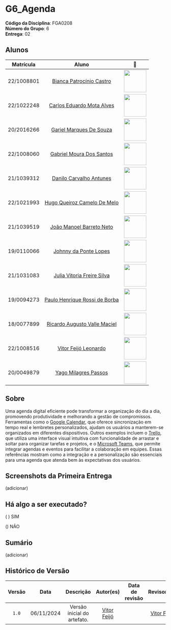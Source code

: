 # G6_Agenda

**Código da Disciplina**: FGA0208<br>
**Número do Grupo**: 6<br>
**Entrega**: 02<br>

## Alunos

<center>

|Matrícula | Aluno | 📸 |
| :--: | :--: | :--: |
| 22/1008801  |  [Bianca Patrocínio Castro](https://github.com/BiancaPatrocinio7)|<img src="https://github.com/BiancaPatrocinio7.png" width=70>|
| 22/1022248  |  [Carlos Eduardo Mota Alves](https://github.com/CADU110)|<img src="https://github.com/CADU110.png" width=70>|
| 20/2016266  |  [Gariel Marques De Souza](https://github.com/GabrielMS00)|<img src="https://github.com/GabrielMS00.png" width=70>|
| 22/1008060  |  [Gabriel Moura Dos Santos](https://github.com/thegm445)|<img src="https://github.com/thegm445.png" width=70>|
| 21/1039312  |  [Danilo Carvalho Antunes](https://github.com/Danilo-Carvalho-Antunes)|<img src="https://github.com/Danilo-Carvalho-Antunes.png" width=70>|
| 22/1021993  |  [Hugo Queiroz Camelo De Melo](https://github.com/melohugo)|<img src="https://github.com/melohugo.png" width=70>|
| 21/1039519  |  [João Manoel Barreto Neto](https://github.com/JoaoBarreto03)|<img src="https://github.com/JoaoBarreto03.png" width=70>|
| 19/0110066  |  [Johnny da Ponte Lopes](https://github.com/JohnnyLopess) |<img src="https://github.com/JohnnyLopess.png" width=70>|
| 21/1031083  |  [Julia Vitoria Freire Silva](https://github.com/juhvitoria4)|<img src="https://github.com/juhvitoria4.png" width=70>|
| 19/0094273  |  [Paulo Henrique Rossi de Borba](https://github.com/paulohborba)|<img src="https://github.com/paulohborba.png" width=70>|
| 18/0077899  |  [Ricardo Augusto Valle Maciel](https://github.com/avmricardo)|<img src="https://github.com/avmricardo.png" width=70>|
| 22/1008516  |  [Vitor Feijó Leonardo](https://github.com/vitorfleonardo)|<img src="https://github.com/vitorfleonardo.png" width=70>|
| 20/0049879  |  [Yago Milagres Passos](https://github.com/yagompassos)|<img src="https://github.com/yagompassos.png" width=70>|

</center>

## Sobre

Uma agenda digital eficiente pode transformar a organização do dia a dia, promovendo produtividade e melhorando a gestão de compromissos. Ferramentas como o [Google Calendar](https://calendar.google.com), que oferece sincronização em tempo real e lembretes personalizados, ajudam os usuários a manterem-se organizados em diferentes dispositivos. Outros exemplos incluem o [Trello](https://trello.com), que utiliza uma interface visual intuitiva com funcionalidade de arrastar e soltar para organizar tarefas e projetos, e o [Microsoft Teams](https://www.microsoft.com/pt-br/microsoft-teams), que permite integrar agendas e eventos para facilitar a colaboração em equipes. Essas referências mostram como a integração e a personalização são essenciais para uma agenda que atenda bem às expectativas dos usuários.

## Screenshots da Primeira Entrega

(adicionar)

## Há algo a ser executado?

( ) SIM

() NÃO

## Sumário

(adicionar)

## Histórico de Versão
| Versão | Data | Descrição | Autor(es) | Data de revisão | Revisor(es) |
| :-: | :-: | :-: | :-: | :-: | :-: |
| `1.0` | 06/11/2024  | Versão inicial do artefato. | [Vitor Feijó](https://github.com/vitorfleonardo) |  | [Vitor Feijó](https://github.com/vitorfleonardo) |



